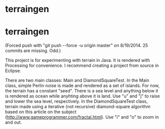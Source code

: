 terraingen
==========

terraingen
==========

(Forced push with "git push --force -u origin master" on 8/19/2014. 25 commits are missing. Odd.)

This project is for experimenting with terrain in Java. It is rendered with Processing for convenience. I recommend creating a project from source in Eclipse.

There are two main classes: Main and DiamondSquareTest. In the Main class, simple Perlin noise is made and rendered as a set of islands. For now, the terrain has a constant "seed". There is a sea level and anything below it is rendered as ocean while anyhting above it is land. Use "u" and "j" to raise and lower the sea level, respectively. In the DiamondSquareTest class, terrain made using a iterative (not recursive) diamond-square algorithm based on this article on the subject (http://www.gameprogrammer.com/fractal.html). Use "i" and "o" to zoom in and out. 
